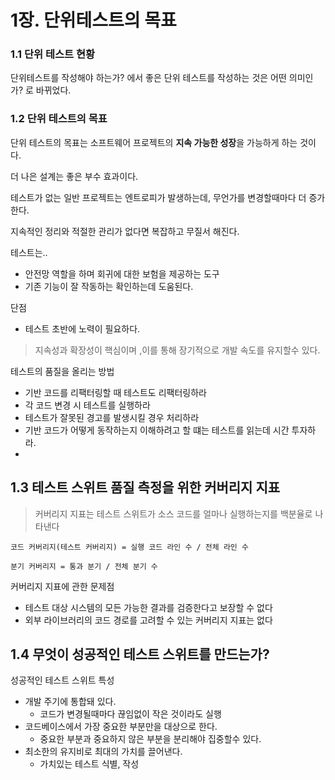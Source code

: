 # 1장. 단위테스트의 목표


### 1.1 단위 테스트 현황

단위테스트를 작성해야 하는가? 에서 좋은 단위 테스트를 작성하는 것은 어떤 의미인가? 로 바뀌었다.


### 1.2 단위 테스트의 목표

단위 테스트의 목표는 소프트웨어 프로젝트의 **지속 가능한 성장**을 가능하게 하는 것이다.

더 나은 설계는 좋은 부수 효과이다.

테스트가 없는 일반 프로젝트는 엔트로피가 발생하는데, 무언가를 변경할때마다 더 증가한다.

지속적인 정리와 적절한 관리가 없다면 복잡하고 무질서 해진다.

테스트는..

- 안전망 역할을 하며 회귀에 대한 보험을 제공하는 도구
- 기존 기능이 잘 작동하는 확인하는데 도움된다.


단점

- 테스트 초반에 노력이 필요하다.


> 지속성과 확장성이 핵심이며 ,이를 통해 장기적으로 개발 속도를 유지할수 있다.


테스트의 품질을 올리는 방법

- 기반 코드를 리팩터링할 때 테스트도 리팩터링하라
- 각 코드 변경 시 테스트를 실행하라
- 테스트가 잘못된 경고를 발생시킬 경우 처리하라
- 기반 코드가 어떻게 동작하는지 이해하려고 할 떄는 테스트를 읽는데 시간 투자하라.
- 

## 1.3 테스트 스위트 품질 측정을 위한 커버리지 지표


> 커버리지 지표는 테스트 스위트가 소스 코드를  얼마나 실행하는지를 백분율로 나타낸다


```
코드 커버리지(테스트 커버리지) = 실행 코드 라인 수 / 전체 라인 수
```

```
분기 커버리지 = 통과 분기 / 전체 분기 수
```


커버리지 지표에 관한 문제점

- 테스트 대상 시스템의 모든 가능한 결과를 검증한다고 보장할 수 없다
- 외부 라이브러리의 코드 경로를 고려할 수 있는 커버리지 지표는 없다


## 1.4 무엇이 성공적인 테스트 스위트를 만드는가?


성공적인 테스트 스위트 특성

- 개발 주기에 통합돼 있다.
  - 코드가 변경될때마다 끊임없이 작은 것이라도 실행
- 코드베이스에서 가장 중요한 부분만을 대상으로 한다.
  - 중요한 부분과 중요하지 않은 부분을 분리해야 집중할수 있다.
- 최소한의 유지비로 최대의 가치를 끌어낸다.
  - 가치있는 테스트 식별, 작성


